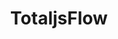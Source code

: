 ---
draft: false
title: TotaljsFlow
content:
  id: totaljsflow
  name: TotaljsFlow
  logo: /images/development/nocode-lowcode/totaljsflow/logo.png
  website: https://www.totaljs.com/flow/
  iframe_website: /website-iframe/development/nocode-lowcode/totaljsflow
  dashboardImage: /images/development/nocode-lowcode/totaljsflow/screenshot-1.jpg
  short_description: "It's a friendly, modern, straightforward Visual Programming Interface for Low-code Development accessible through a web browser. The tool integrates, processes, and transforms various events and data in real-time."
  description: "It's a friendly, modern, straightforward Visual Programming Interface for Low-code Development accessible through a web browser. The tool integrates, processes, and transforms various events and data in real-time."
  features:
    - title: "Component's editor"
      description: You can create and modify Total.js Flow components in real-time directly in the Flow. Also, Total.js Flow allows you to edit imported components as well.
    - title: Worker-Thread
      description: By default, each Total.js Flow is running as an independent Child Process/Worker-Thread (outside of the main thread). Each worker thread takes around 5-15 MB of RAM.
    - title: Total.js Message Service
      description: Total.js Flow can be used as an integrator for Total.js Message Service (PUB/SUB/RPC architecture). You can easily integrate multiple Total.js Apps together directly in the Total.js Flow.
    - title: Real-time traffic indicator
      description: With the real-time traffic indicator, you can watch the real-time data on the INPUT and OUTPUT of the component.
  screenshots:
    - /images/development/nocode-lowcode/totaljsflow/screenshot-1.jpg
    - /images/development/nocode-lowcode/totaljsflow/screenshot-2.png
---